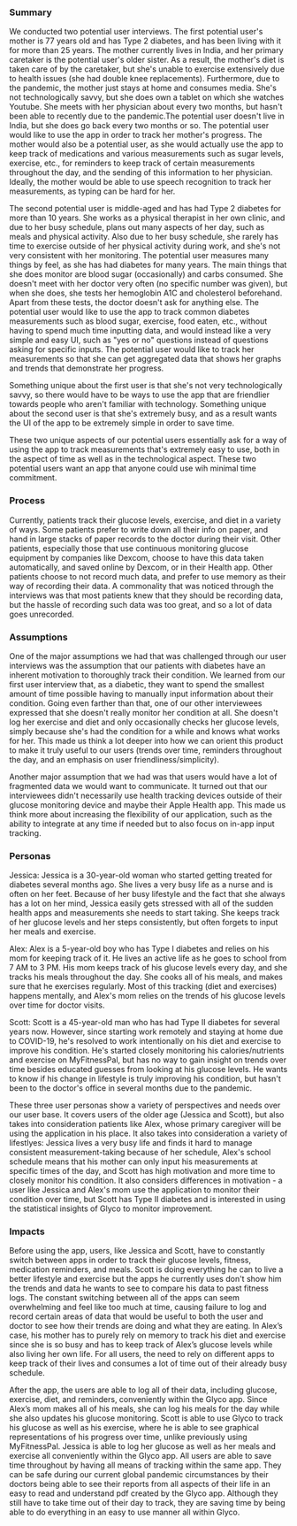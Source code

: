 ### Summary
We conducted two potential user interviews. The first potential user's mother is 77 years old and has Type 2 diabetes, and has been living with it for more than 25 years. The mother currently lives in India, and her primary caretaker is the potential user's older sister. As a result, the mother's diet is taken care of by the caretaker, but she's unable to exercise extensively due to health issues (she had double knee replacements). Furthermore, due to the pandemic, the mother just stays at home and consumes media. She's not technologically savvy, but she does own a tablet on which she watches Youtube. She meets with her physician about every two months, but hasn't been able to recently due to the pandemic.The potential user doesn't live in India, but she does go back every two months or so. The potential user would like to use the app in order to track her mother's progress. The mother would also be a potential user, as she would actually use the app to keep track of medications and various measurements such as sugar levels, exercise, etc., for reminders to keep track of certain measurements throughout the day, and the sending of this information to her physician. Ideally, the mother would be able to use speech recognition to track her measurements, as typing can be hard for her.

The second potential user is middle-aged and has had Type 2 diabetes for more than 10 years. She works as a physical therapist in her own clinic, and due to her busy schedule, plans out many aspects of her day, such as meals and physical activity. Also due to her busy schedule, she rarely has time to exercise outside of her physical activity during work, and she's not very consistent with her monitoring. The potential user measures many things by feel, as she has had diabetes for many years. The main things that she does monitor are blood sugar (occasionally) and carbs consumed. She doesn't meet with her doctor very often (no specific number was given), but when she does, she tests her hemoglobin A1C and cholesterol beforehand. Apart from these tests, the doctor doesn't ask for anything else. The potential user would like to use the app to track common diabetes measurements such as blood sugar, exercise, food eaten, etc., without having to spend much time inputting data, and would instead like a very simple and easy UI, such as "yes or no" questions instead of questions asking for specific inputs. The potential user would like to track her measurements so that she can get aggregated data that shows her graphs and trends that demonstrate her progress. 

Something unique about the first user is that she's not very technologically savvy, so there would have to be ways to use the app that are friendlier towards people who aren't familiar with technology. Something unique about the second user is that she's extremely busy, and as a result wants the UI of the app to be extremely simple in order to save time. 

These two unique aspects of our potential users essentially ask for a way of using the app to track measurements that's extremely easy to use, both in the aspect of time as well as in the technological aspect. These two potential users want an app that anyone could use wih minimal time commitment. 

### Process
Currently, patients track their glucose levels, exercise, and diet in a variety of ways. Some patients prefer to write down all their info on paper, and hand in large stacks of paper records to the doctor during their visit. Other patients, especially those that use continuous monitoring glucose equipment by companies like Dexcom, choose to have this data taken automatically, and saved online by Dexcom, or in their Health app. Other patients choose to not record much data, and prefer to use memory as their way of recording their data. A commonality that was noticed through the interviews was that most patients knew that they should be recording data, but the hassle of recording such data was too great, and so a lot of data goes unrecorded.

### Assumptions 
One of the major assumptions we had that was challenged through our user interviews was the assumption that our patients with diabetes have an inherent motivation to thoroughly track their condition. We learned from our first user interview that, as a diabetic, they want to spend the smallest amount of time possible having to manually input information about their condition. Going even farther than that, one of our other interviewees expressed that she doesn't really monitor her condition at all. She doesn't log her exercise and diet and only occasionally checks her glucose levels, simply because she's had the condition for a while and knows what works for her. This made us think a lot deeper into how we can orient this product to make it truly useful to our users (trends over time, reminders throughout the day, and an emphasis on user friendliness/simplicity).

Another major assumption that we had was that users would have a lot of fragmented data we would want to communicate. It turned out that our interviewees didn't necessarily use health tracking devices outside of their glucose monitoring device and maybe their Apple Health app. This made us think more about increasing the flexibility of our application, such as the ability to integrate at any time if needed but to also focus on in-app input tracking.

### Personas
Jessica: Jessica is a 30-year-old woman who started getting treated for diabetes several months ago. She lives a very busy life as a nurse and is often on her feet. Because of her busy lifestyle and the fact that she always has a lot on her mind, Jessica easily gets stressed with all of the sudden health apps and measurements she needs to start taking. She keeps track of her glucose levels and her steps consistently, but often forgets to input her meals and exercise. 

Alex: Alex is a 5-year-old boy who has Type I diabetes and relies on his mom for keeping track of it. He lives an active life as he goes to school from 7 AM to 3 PM. His mom keeps track of his glucose levels every day, and she tracks his meals throughout the day. She cooks all of his meals, and makes sure that he exercises regularly. Most of this tracking (diet and exercises) happens mentally, and Alex's mom relies on the trends of his glucose levels over time for doctor visits.

Scott: Scott is a 45-year-old man who has had Type II diabetes for several years now. However, since starting work remotely and staying at home due to COVID-19, he's resolved to work intentionally on his diet and exercise to improve his condition. He's started closely monitoring his calories/nutrients and exercise on MyFitnessPal, but has no way to gain insight on trends over time besides educated guesses from looking at his glucose levels. He wants to know if his change in lifestyle is truly improving his condition, but hasn't been to the doctor's office in several months due to the pandemic.

These three user personas show a variety of perspectives and needs over our user base. It covers users of the older age (Jessica and Scott), but also takes into consideration patients like Alex, whose primary caregiver will be using the application in his place. It also takes into consideration a variety of lifestlyes: Jessica lives a very busy life and finds it hard to manage consistent measurement-taking because of her schedule, Alex's school schedule means that his mother can only input his measurements at specific times of the day, and Scott has high motivation and more time to closely monitor his condition. It also considers differences in motivation - a user like Jessica and Alex's mom use the application to monitor their condition over time, but Scott has Type II diabetes and is interested in using the statistical insights of Glyco to monitor improvement.

### Impacts
Before using the app, users, like Jessica and Scott, have to constantly switch between apps in order to track their glucose levels, fitness, medication reminders, and meals. Scott is doing everything he can to live a better lifestyle and exercise but the apps he currently uses don't show him the trends and data he wants to see to compare his data to past fitness logs. The constant switching between all of the apps can seem overwhelming and feel like too much at time, causing failure to log and record certain areas of data that would be useful to both the user and doctor to see how their trends are doing and what they are eating. In Alex’s case, his mother has to purely rely on memory to track his diet and exercise since she is so busy and has to keep track of Alex’s glucose levels while also living her own life. For all users, the need to rely on different apps to keep track of their lives and consumes a lot of time out of their already busy schedule. 

After the app, the users are able to log all of their data, including glucose, exercise, diet, and reminders, conveniently within the Glyco app. Since Alex’s mom makes all of his meals, she can log his meals for the day while she also updates his glucose monitoring. Scott is able to use Glyco to track his glucose as well as his exercise, where he is able to see graphical representations of his progress over time, unlike previously using MyFitnessPal. Jessica is able to log her glucose as well as her meals and exercise all conveniently within the Glyco app. All users are able to save time throughout by having all means of tracking within the same app. They can be safe during our current global pandemic circumstances by their doctors being able to see their reports from all aspects of their life in an easy to read and understand pdf created by the Glyco app. Although they still have to take time out of their day to track, they are saving time by being able to do everything in an easy to use manner all within Glyco. 


